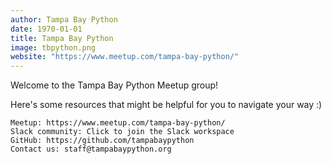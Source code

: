```yaml
---
author: Tampa Bay Python
date: 1970-01-01
title: Tampa Bay Python
image: tbpython.png
website: "https://www.meetup.com/tampa-bay-python/"
---
```


Welcome to the Tampa Bay Python Meetup group!

Here's some resources that might be helpful for you to navigate your way :)

    Meetup: https://www.meetup.com/tampa-bay-python/
    Slack community: Click to join the Slack workspace
    GitHub: https://github.com/tampabaypython
    Contact us: staff@tampabaypython.org
